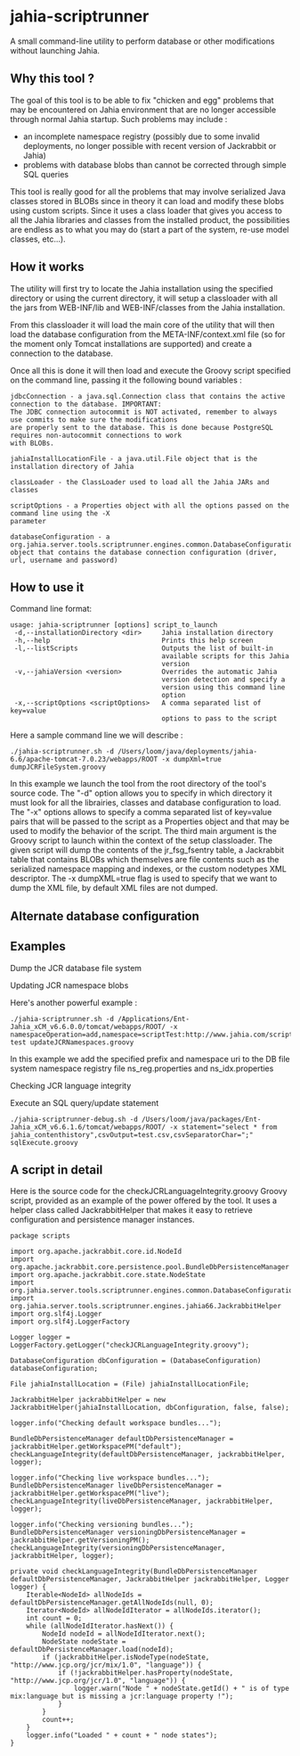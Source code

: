 jahia-scriptrunner
==================

A small command-line utility to perform database or other modifications without launching Jahia.

Why this tool ?
---------------

The goal of this tool is to be able to fix "chicken and egg" problems that may be encountered on
Jahia environment that are no longer accessible through normal Jahia startup. Such problems may
include :
- an incomplete namespace registry (possibly due to some invalid deployments, no longer possible
with recent version of Jackrabbit or Jahia)
- problems with database blobs than cannot be corrected through simple SQL queries

This tool is really good for all the problems that may involve serialized Java classes stored in
BLOBs since in theory it can load and modify these blobs using custom scripts. Since it uses a
class loader that gives you access to all the Jahia libraries and classes from the installed
product, the possibilities are endless as to what you may do (start a part of the system, re-use
model classes, etc...).

How it works
------------

The utility will first try to locate the Jahia installation using the specified directory or using
the current directory, it will setup a classloader with all the jars from WEB-INF/lib and WEB-INF/classes
from the Jahia installation.

From this classloader it will load the main core of the utility that will then load the database
configuration from the META-INF/context.xml file (so for the moment only Tomcat installations are
supported) and create a connection to the database.

Once all this is done it will then load and execute the Groovy script specified on the command line,
passing it the following bound variables :

    jdbcConnection - a java.sql.Connection class that contains the active connection to the database. IMPORTANT:
    The JDBC connection autocommit is NOT activated, remember to always use commits to make sure the modifications
    are properly sent to the database. This is done because PostgreSQL requires non-autocommit connections to work
    with BLOBs.

    jahiaInstallLocationFile - a java.util.File object that is the installation directory of Jahia

    classLoader - the ClassLoader used to load all the Jahia JARs and classes

    scriptOptions - a Properties object with all the options passed on the command line using the -X
    parameter

    databaseConfiguration - a org.jahia.server.tools.scriptrunner.engines.common.DatabaseConfiguration
    object that contains the database connection configuration (driver, url, username and password)

How to use it
-------------

Command line format:

    usage: jahia-scriptrunner [options] script_to_launch
     -d,--installationDirectory <dir>     Jahia installation directory
     -h,--help                            Prints this help screen
     -l,--listScripts                     Outputs the list of built-in
                                          available scripts for this Jahia
                                          version
     -v,--jahiaVersion <version>          Overrides the automatic Jahia
                                          version detection and specify a
                                          version using this command line
                                          option
     -x,--scriptOptions <scriptOptions>   A comma separated list of key=value
                                          options to pass to the script

Here a sample command line we will describe :

    ./jahia-scriptrunner.sh -d /Users/loom/java/deployments/jahia-6.6/apache-tomcat-7.0.23/webapps/ROOT -x dumpXml=true dumpJCRFileSystem.groovy

In this example we launch the tool from the root directory of the tool's source code. The "-d"
 option allows you to specify in which directory it must look for all the librairies, classes and
 database configuration to load. The "-x" options allows to specify a comma separated list of key=value
 pairs that will be passed to the script as a Properties object and that may be used to modify the
 behavior of the script. The third main argument is the Groovy script to launch within the
 context of the setup classloader. The given script will dump the contents of the jr_fsg_fsentry table,
 a Jackrabbit table that contains BLOBs which themselves are file contents such as the serialized
 namespace mapping and indexes, or the custom nodetypes XML descriptor. The -x dumpXML=true flag is used
 to specify that we want to dump the XML file, by default XML files are not dumped.

Alternate database configuration
--------------------------------

Examples
--------

Dump the JCR database file system

Updating JCR namespace blobs

Here's another powerful example :

    ./jahia-scriptrunner.sh -d /Applications/Ent-Jahia_xCM_v6.6.0.0/tomcat/webapps/ROOT/ -x namespaceOperation=add,namespace=scriptTest:http://www.jahia.com/script-test updateJCRNamespaces.groovy

In this example we add the specified prefix and namespace uri to the DB file system namespace registry
file ns_reg.properties and ns_idx.properties

Checking JCR language integrity

Execute an SQL query/update statement

    ./jahia-scriptrunner-debug.sh -d /Users/loom/java/packages/Ent-Jahia_xCM_v6.6.1.6/tomcat/webapps/ROOT/ -x statement="select * from jahia_contenthistory",csvOutput=test.csv,csvSeparatorChar=";" sqlExecute.groovy

A script in detail
------------------

Here is the source code for the checkJCRLanguageIntegrity.groovy Groovy script, provided as an example of the power
offered by the tool. It uses a helper class called JackrabbitHelper that makes it easy to retrieve configuration and
persistence manager instances.

    package scripts

    import org.apache.jackrabbit.core.id.NodeId
    import org.apache.jackrabbit.core.persistence.pool.BundleDbPersistenceManager
    import org.apache.jackrabbit.core.state.NodeState
    import org.jahia.server.tools.scriptrunner.engines.common.DatabaseConfiguration
    import org.jahia.server.tools.scriptrunner.engines.jahia66.JackrabbitHelper
    import org.slf4j.Logger
    import org.slf4j.LoggerFactory

    Logger logger = LoggerFactory.getLogger("checkJCRLanguageIntegrity.groovy");

    DatabaseConfiguration dbConfiguration = (DatabaseConfiguration) databaseConfiguration;

    File jahiaInstallLocation = (File) jahiaInstallLocationFile;

    JackrabbitHelper jackrabbitHelper = new JackrabbitHelper(jahiaInstallLocation, dbConfiguration, false, false);

    logger.info("Checking default workspace bundles...");

    BundleDbPersistenceManager defaultDbPersistenceManager = jackrabbitHelper.getWorkspacePM("default");
    checkLanguageIntegrity(defaultDbPersistenceManager, jackrabbitHelper, logger);

    logger.info("Checking live workspace bundles...");
    BundleDbPersistenceManager liveDbPersistenceManager = jackrabbitHelper.getWorkspacePM("live");
    checkLanguageIntegrity(liveDbPersistenceManager, jackrabbitHelper, logger);

    logger.info("Checking versioning bundles...");
    BundleDbPersistenceManager versioningDbPersistenceManager = jackrabbitHelper.getVersioningPM();
    checkLanguageIntegrity(versioningDbPersistenceManager, jackrabbitHelper, logger);

    private void checkLanguageIntegrity(BundleDbPersistenceManager defaultDbPersistenceManager, JackrabbitHelper jackrabbitHelper, Logger logger) {
        Iterable<NodeId> allNodeIds = defaultDbPersistenceManager.getAllNodeIds(null, 0);
        Iterator<NodeId> allNodeIdIterator = allNodeIds.iterator();
        int count = 0;
        while (allNodeIdIterator.hasNext()) {
            NodeId nodeId = allNodeIdIterator.next();
            NodeState nodeState = defaultDbPersistenceManager.load(nodeId);
            if (jackrabbitHelper.isNodeType(nodeState, "http://www.jcp.org/jcr/mix/1.0", "language")) {
                if (!jackrabbitHelper.hasProperty(nodeState, "http://www.jcp.org/jcr/1.0", "language")) {
                    logger.warn("Node " + nodeState.getId() + " is of type mix:language but is missing a jcr:language property !");
                }
            }
            count++;
        }
        logger.info("Loaded " + count + " node states");
    }
